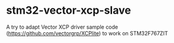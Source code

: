 # stm32-vector-xcp-slave
A try to adapt Vector XCP driver sample code (https://github.com/vectorgrp/XCPlite) to work on STM32F767ZIT 
